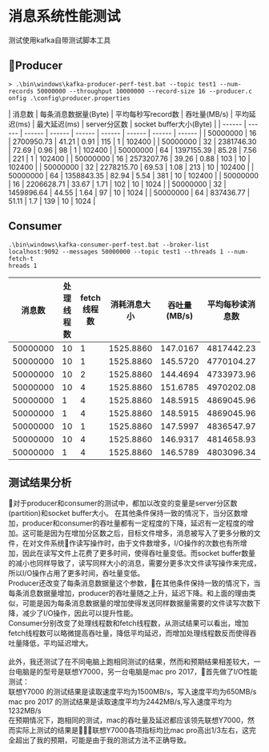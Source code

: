 # 消息系统性能测试
测试使用kafka自带测试脚本工具
## Producer

```
> .\bin\windows\kafka-producer-perf-test.bat --topic test1 --num-records 50000000 --throughput 10000000 --record-size 16 --producer.c
onfig .\config\producer.properties
```

| 消息数 | 每条消息数据量(Byte) | 平均每秒写record数 | 吞吐量(MB/s) | 平均延迟(ms) | 最大延迟(ms) | server分区数 | socket buffer大小(Byte) |
| ------ | ------ | ------ | ------ | ------ | ------ | ------ | ------ | ------ |
| 50000000 | 16 | 2700950.73 | 41.21 | 0.91 | 115 | 1 | 102400 |
| 50000000 | 32 | 2381746.30 | 72.69 | 0.96 | 98 | 1 | 102400 |
| 50000000 | 64 | 1397155.39 | 85.28 | 7.56 | 221 | 1 | 102400 |
| 50000000 | 16 | 2573207.76 | 39.26 | 0.88 | 103 | 10 | 102400 |
| 50000000 | 32 | 2278215.70 | 69.53 | 1.08 | 213 | 10 | 102400 |
| 50000000 | 64 | 1358843.35 | 82.94 | 5.54 | 381 | 10 | 102400 |
| 50000000 | 16 | 2206628.71 | 33.67 | 1.71 | 102 | 10 | 1024 |
| 50000000 | 32 | 1459896.64 | 44.55 | 1.64 | 97 | 10 | 1024 |
| 50000000 | 64 | 837436.77 | 51.11 | 1.7 | 139 | 10 | 1024 |


## Consumer

```
.\bin\windows\kafka-consumer-perf-test.bat --broker-list localhost:9092 --messages 50000000 --topic test1 --threads 1 --num-fetch-t
hreads 1
```

| 消息数 | 处理线程数 | fetch线程数 | 消耗消息大小| 吞吐量(MB/s) | 平均每秒读消息数 | rebalance耗时(ms) | fetch耗时(ms) | fetch速度(MB/s) | fetch速度(条/秒) | server分区数 | socket buffer大小(Byte) |
| ------ | ------ | ------ | ------ | ------ | ------ | ------ | ------ | ------ | ------ | ------ | ------ |
| 50000000 | 10 | 1 | 1525.8860 | 147.0167 | 4817442.23 | 9 | 10370 | 147.1443 | 4821623.24 | 1 | 102400
| 50000000 | 10 | 1 | 1525.8860 | 145.5720 | 4770104.27 | 11 | 10471 | 145.725 | 4775115.36 | 10 | 102400
| 50000000 | 10 | 2 | 1525.8860 | 144.4694 | 4733973.96 | 10 | 10552 | 144.6063 | 4738460.29 | 10 | 102400
| 50000000 | 10 | 4 | 1525.8860 | 151.6785 | 4970202.08 | 10 | 10050 | 151.8295 | 4975147.56 | 10 | 102400
| 50000000 | 1 | 4 | 1525.8860 | 148.5915 | 4869045.96 | 10 | 10259 | 148.7363 | 4873792.08 | 10 | 102400
| 50000000 | 1 | 4 | 1525.8860 | 148.5915 | 4869045.96 | 10 | 10259 | 148.7363 | 4873792.08 | 10 | 102400
| 50000000 | 10 | 1 | 1525.8860 | 147.5997 | 4836547.97 | 11 | 10327 | 147.7569 | 4841699.71 | 10 | 1024
| 50000000 | 10 | 4 | 1525.8860 | 146.9317 | 4814658.93 | 9 | 10376 | 147.0592 | 4818835.1 | 10 | 1024
| 50000000 | 1 | 4 | 1525.8860 | 146.5789 | 4803096.34 | 11 | 10399 | 146.7339 | 4808177.03 | 10 | 1024


## 测试结果分析
对于producer和consumer的测试中，都加以改变的变量是server分区数(partition)和socket buffer大小。
在其他条件保持一致的情况下，当分区数增加，producer和consumer的吞吐量都有一定程度的下降，延迟有一定程度的增加。这可能是因为在增加分区数之后，目标文件增多，消息被写入了更多分散的文件，在对文件系统作读写操作时，由于文件数增多，I/O操作的次数也有所增加，因此在读写文件上花费了更多时间，使得吞吐量变低。而socket buffer数量的减小也同样导致了，读写同样大小的消息，需要分更多次文件读写操作来完成，所以I/O操作占用了更多时间，吞吐量变低。</br>
Producer还改变了每条消息数据量这个参数，在其他条件保持一致的情况下，当每条消息数据量增加，producer的吞吐量随之上升，延迟下降。和上面的理由类似，可能是因为每条消息数据量的增加使得发送同样数据量需要的文件读写次数下降，减少了I/O操作，因此可以提升性能。</br>
Consumer分别改变了处理线程数和fetch线程数，从测试结果可以看出，增加fetch线程数可以略微提高吞吐量，降低平均延迟，而增加处理线程数反而使得吞吐量降低，平均延迟增大。</br>
</br>
此外，我还测试了在不同电脑上跑相同测试的结果，然而和预期结果相差较大，一台电脑是的型号是联想Y7000，另一台电脑是mac pro 2017，首先做了I/O性能测试：</br>联想Y7000 的测试结果是读取速度平均为1500MB/s，写入速度平均为650MB/s</br>mac pro 2017 的测试结果是读取速度平均为2442MB/s,写入速度平均为1232MB/s</br>
在预期情况下，跑相同的测试，mac的吞吐量及延迟都应该领先联想Y7000，然而实际上测试的结果是联想Y7000各项指标均比mac pro高出1/3左右，这完全超出了我的预期，可能是由于我的测试方法不正确导致。